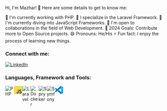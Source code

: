 Hi, I'm Mazhar! 👋
Here are some details to get to know me:

🔭 I'm currently working with PHP.
🔭 I specialize in the Laravel Framework.
🌱 I'm currently diving into JavaScript Frameworks.
👯 I'm open to collaborations in the field of Web Development.
🥅 2024 Goals: Contribute more to Open Source projects.
😄 Pronouns: He/His
⚡ Fun fact: I enjoy the process of learning new things.


### Connect with me:
[![LinkedIn](https://img.shields.io/badge/LinkedIn-0077B5?style=for-the-badge&logo=linkedin&logoColor=white)](https://www.linkedin.com/in/mazharsayed/)

### Languages, Framework and Tools:
<img align="left" alt="PHP" width="28px" src="http://pngimg.com/uploads/php/php_PNG7.png" />
<img align="left" alt="JavaScript" width="26px" src="https://raw.githubusercontent.com/github/explore/80688e429a7d4ef2fca1e82350fe8e3517d3494d/topics/javascript/javascript.png" />
<img align="left" alt="Laravel" width="26px" src="https://laravel.com/img/logomark.min.svg" />
<img align="left" alt="Docker" width="26px" src="https://www.docker.com/sites/default/files/d8/2019-07/vertical-logo-monochromatic.png" />
<img align="left" alt="Spryker" width="26px" src="https://spryker.com/wp-content/uploads/2021/08/spryker_logo_red.svg" />
<img align="left" alt="Symfony" width="26px" src="https://symfony.com/logos/symfony_black_03.png" />
<img align="left" alt="Visual Studio Code" width="26px" src="https://raw.githubusercontent.com/github/explore/80688e429a7d4ef2fca1e82350fe8e3517d3494d/topics/visual-studio-code/visual-studio-code.png" />
</br>




